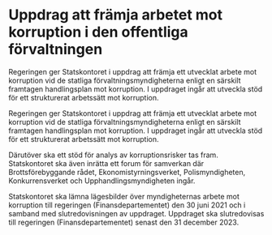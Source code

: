 # Uppdrag att främja arbetet mot korruption i den offentliga förvaltningen

Regeringen ger Statskontoret i uppdrag att främja ett utvecklat arbete mot korruption vid de statliga förvaltningsmyndigheterna enligt en särskilt framtagen handlingsplan mot korruption. I uppdraget ingår att utveckla stöd för ett strukturerat arbetssätt mot korruption.

Regeringen ger Statskontoret i uppdrag att främja ett utvecklat arbete mot korruption vid de statliga förvaltningsmyndigheterna enligt en särskilt framtagen handlingsplan mot korruption. I uppdraget ingår att utveckla stöd för ett strukturerat arbetssätt mot korruption.

Därutöver ska ett stöd för analys av korruptionsrisker tas fram. Statskontoret ska även inrätta ett forum för samverkan där Brottsförebyggande rådet, Ekonomistyrningsverket, Polismyndigheten, Konkurrensverket och Upphandlingsmyndigheten ingår.

Statskontoret ska lämna lägesbilder över myndigheternas arbete mot
korruption till regeringen (Finansdepartementet) den 30 juni 2021 och i
samband med slutredovisningen av uppdraget. Uppdraget ska slutredovisas till regeringen (Finansdepartementet) senast den 31 december 2023.
